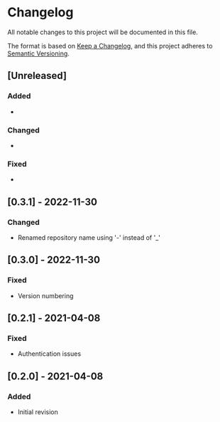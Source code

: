 # Changelog

All notable changes to this project will be documented in this file.

The format is based on [Keep a Changelog](https://keepachangelog.com/en/1.0.0/),
and this project adheres to [Semantic Versioning](https://semver.org/spec/v2.0.0.html).

## [Unreleased]

### Added

*

### Changed

*

### Fixed

*

## [0.3.1] - 2022-11-30

### Changed

* Renamed repository name using '-' instead of '_'

## [0.3.0] - 2022-11-30

### Fixed

* Version numbering

## [0.2.1] - 2021-04-08

### Fixed

* Authentication issues

## [0.2.0] - 2021-04-08

### Added

* Initial revision

